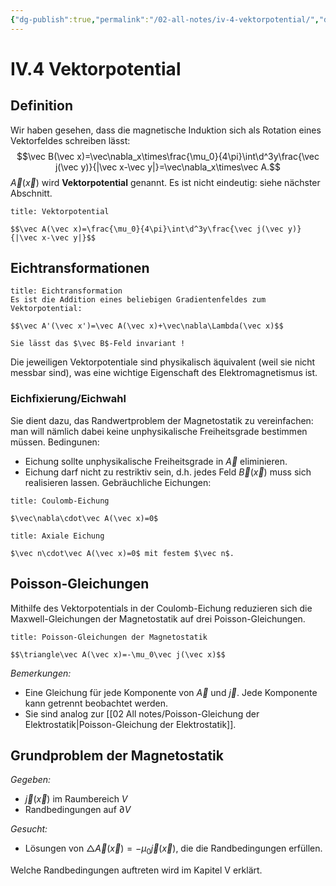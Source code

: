 ```yaml
---
{"dg-publish":true,"permalink":"/02-all-notes/iv-4-vektorpotential/","dgHomeLink":true,"dgPassFrontmatter":false}
---
```


# IV.4 Vektorpotential
## Definition
Wir haben gesehen, dass die magnetische Induktion sich als Rotation eines Vektorfeldes schreiben lässt: $$\vec B(\vec x)=\vec\nabla_x\times\frac{\mu_0}{4\pi}\int\d^3y\frac{\vec j(\vec y)}{|\vec x-\vec y|}=\vec\nabla_x\times\vec A.$$
$\vec A(\vec x)$ wird **Vektorpotential** genannt. Es ist nicht eindeutig: siehe nächster Abschnitt. 

```ad-equation
title: Vektorpotential

$$\vec A(\vec x)=\frac{\mu_0}{4\pi}\int\d^3y\frac{\vec j(\vec y)}{|\vec x-\vec y|}$$

```
## Eichtransformationen
```ad-equation
title: Eichtransformation
Es ist die Addition eines beliebigen Gradientenfeldes zum Vektorpotential: 

$$\vec A'(\vec x')=\vec A(\vec x)+\vec\nabla\Lambda(\vec x)$$

Sie lässt das $\vec B$-Feld invariant ! 
```
Die jeweiligen Vektorpotentiale sind physikalisch äquivalent (weil sie nicht messbar sind), was eine wichtige Eigenschaft des Elektromagnetismus ist. 

### Eichfixierung/Eichwahl
Sie dient dazu, das Randwertproblem der Magnetostatik zu vereinfachen: man will nämlich dabei keine unphysikalische Freiheitsgrade bestimmen müssen. 
Bedingunen: 
- Eichung sollte unphysikalische Freiheitsgrade in $\vec A$ eliminieren.
- Eichung darf nicht zu restriktiv sein, d.h. jedes Feld $\vec B(\vec x)$ muss sich realisieren lassen. 
Gebräuchliche Eichungen: 
```ad-definition
title: Coulomb-Eichung

$\vec\nabla\cdot\vec A(\vec x)=0$

```
```ad-definition
title: Axiale Eichung

$\vec n\cdot\vec A(\vec x)=0$ mit festem $\vec n$. 

```
## Poisson-Gleichungen
Mithilfe des Vektorpotentials in der Coulomb-Eichung reduzieren sich die Maxwell-Gleichungen der Magnetostatik auf drei Poisson-Gleichungen. 

```ad-equation
title: Poisson-Gleichungen der Magnetostatik

$$\triangle\vec A(\vec x)=-\mu_0\vec j(\vec x)$$

```
*Bemerkungen:*
- Eine Gleichung für jede Komponente von $\vec A$ und $\vec j$. Jede Komponente kann getrennt beobachtet werden.  
- Sie sind analog zur [[02 All notes/Poisson-Gleichung der Elektrostatik|Poisson-Gleichung der Elektrostatik]]. 

## Grundproblem der Magnetostatik
*Gegeben:*
- $\vec j(\vec x)$ im Raumbereich $V$
- Randbedingungen auf $\partial V$

*Gesucht:*
- Lösungen von $\triangle\vec A(\vec x)=-\mu_0\vec j(\vec x)$, die die Randbedingungen erfüllen. 

Welche Randbedingungen auftreten wird im Kapitel V erklärt. 